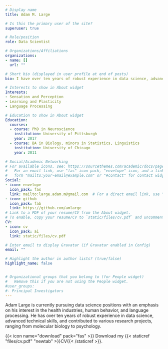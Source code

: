 ```yaml
---
# Display name
title: Adam M. Large

# Is this the primary user of the site?
superuser: true

# Role/position
role: Data Scientist

# Organizations/Affiliations
organizations:
- name: []
  url: ""

# Short bio (displayed in user profile at end of posts)
bio: I have over ten years of robust experience in data science, advanced technical skills, and contributed to various research projects, ranging from molecular biology to psychology

# Interests to show in About widget
Interests:
- Sensation and Perception
- Learning and Plasticity
- Language Processing

# Education to show in About widget
Education:
  courses:
  - course: PhD in Neuroscience
    institution: University of Pittsburgh
    year: 2017
  - course: BA in Biology, minors in Statistics, Linguistics
    institution: University of Chicago
    year: 2011

# Social/Academic Networking
# For available icons, see: https://sourcethemes.com/academic/docs/page-builder/#icons
#   For an email link, use "fas" icon pack, "envelope" icon, and a link in the
#   form "mailto:your-email@example.com" or "#contact" for contact widget.
Social:
- icon: envelope
  icon_pack: fas
  link: mailto:large.adam.m@gmail.com  # For a direct email link, use "mailto:test@example.org".
- icon: github
  icon_pack: fab
  link: https://github.com/amlarge
# Link to a PDF of your resume/CV from the About widget.
# To enable, copy your resume/CV to `static/files/cv.pdf` and uncomment the lines below.
CV:
- icon: cv
  icon_pack: ai
  link: static/files/cv.pdf

# Enter email to display Gravatar (if Gravatar enabled in Config)
email: ""

# Highlight the author in author lists? (true/false)
highlight_name: false


# Organizational groups that you belong to (for People widget)
#   Remove this if you are not using the People widget.
#user_groups:
#- Principal Investigators
---
```


Adam Large is currently pursuing data science positions with an emphasis on his interest in the health industries, human behavior, and language processing. He has over ten years of robust experience in data science, advanced technical skills, and contributed to various research projects, ranging from molecular biology to psychology. 

{{< icon name="download" pack="fas" >}} Download my {{< staticref "files/cv.pdf" "newtab" >}}CV{{< /staticref >}}.


